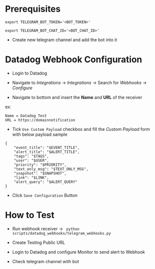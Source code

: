# Prerequisites


`export TELEGRAM_BOT_TOKEN='<BOT_TOKEN>'`

`export TELEGRAM_BOT_CHAT_ID='<BOT_CHAT_ID>'`

- Create new telegram channel and add the bot into it

# Datadog Webhook Configuration
- Login to Datadog
- Navigate to *Integrations* -> *Integrations* -> Search for *Webhooks* -> *Configure*

- Navigate to bottom and insert the **Name** and **URL** of the receiver

ex:
```
Name = Datadog Test
URL = https://domainnotification
```

- Tick `Use Custom Payload` checkbox and fill the *Custom Payload* form with below payload sample

```
{
    "event_title": "$EVENT_TITLE",
    "alert_title": "$ALERT_TITLE",
    "tags": "$TAGS",
    "user": "$USER",
    "priority": "$PRIORITY",
    "text_only_msg": "$TEXT_ONLY_MSG",
    "snapshot": "$SNAPSHOT",
    "link": "$LINK",
    "alert_query": "$ALERT_QUERY"
}
```
- Click `Save Configuration` Button

# How to Test
- Run webhook receiver -> ` python scripts/datadog_webhooks/telegram_webhooks.py`

- Create Testing Public URL 

- Login to Datadog and configure Monitor to send alert to Webhook

- Check telegram channel with bot





